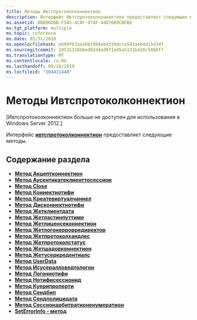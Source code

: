 ```yaml
---
title: Методы Ивтспротоколконнектион
description: Интерфейс Ивтспротоколконнектион предоставляет следующие методы.
ms.assetid: DBB96D6B-F5A5-4CAF-974F-44D76B9CBFB6
ms.tgt_platform: multiple
ms.topic: reference
ms.date: 05/31/2018
ms.openlocfilehash: eb89f63aea6b1904eb4319dcce541aeb4d15d34f
ms.sourcegitcommit: 2d531328b6ed82d4ad971a45a5131b430c5866f7
ms.translationtype: MT
ms.contentlocale: ru-RU
ms.lasthandoff: 09/16/2019
ms.locfileid: "104411440"
---
```

# <a name="iwtsprotocolconnection-methods"></a>Методы Ивтспротоколконнектион

\[Ивтспротоколконнектион больше не доступен для использования в Windows Server 2012.\]

Интерфейс [**ивтспротоколконнектион**](/windows/desktop/api/wtsprotocol/nn-wtsprotocol-iwtsprotocolconnection) предоставляет следующие методы.

## <a name="in-this-section"></a>Содержание раздела

-   [**Метод Акцептконнектион**](/windows/desktop/api/Wtsprotocol/nf-wtsprotocol-iwtsprotocolconnection-acceptconnection)
-   [**Метод Аусентикатеклиенттосессион**](/windows/desktop/api/Wtsprotocol/nf-wtsprotocol-iwtsprotocolconnection-authenticateclienttosession)
-   [**Метод Close**](/windows/desktop/api/Wtsprotocol/nf-wtsprotocol-iwtsprotocolconnection-close)
-   [**Метод Коннектнотифи**](/windows/desktop/api/Wtsprotocol/nf-wtsprotocol-iwtsprotocolconnection-connectnotify)
-   [**Метод Креатевиртуалчаннел**](/windows/desktop/api/Wtsprotocol/nf-wtsprotocol-iwtsprotocolconnection-createvirtualchannel)
-   [**Метод Дисконнектнотифи**](/windows/desktop/api/Wtsprotocol/nf-wtsprotocol-iwtsprotocolconnection-disconnectnotify)
-   [**Метод Жетклиентдата**](/windows/desktop/api/Wtsprotocol/nf-wtsprotocol-iwtsprotocolconnection-getclientdata)
-   [**Метод Жетластинпуттиме**](/windows/desktop/api/Wtsprotocol/nf-wtsprotocol-iwtsprotocolconnection-getlastinputtime)
-   [**Метод Жетлиценсеконнектион**](/windows/desktop/api/Wtsprotocol/nf-wtsprotocol-iwtsprotocolconnection-getlicenseconnection)
-   [**Метод Жетлогонеррорредиректор**](/windows/desktop/api/Wtsprotocol/nf-wtsprotocol-iwtsprotocolconnection-getlogonerrorredirector)
-   [**Метод Жетпротоколхандлес**](/windows/desktop/api/Wtsprotocol/nf-wtsprotocol-iwtsprotocolconnection-getprotocolhandles)
-   [**Метод Жетпротоколстатус**](/windows/desktop/api/Wtsprotocol/nf-wtsprotocol-iwtsprotocolconnection-getprotocolstatus)
-   [**Метод Жетшадовконнектион**](/windows/desktop/api/Wtsprotocol/nf-wtsprotocol-iwtsprotocolconnection-getshadowconnection)
-   [**Метод Жетусеркредентиалс**](/windows/desktop/api/Wtsprotocol/nf-wtsprotocol-iwtsprotocolconnection-getusercredentials)
-   [**Метод UserData**](/windows/desktop/api/Wtsprotocol/nf-wtsprotocol-iwtsprotocolconnection-getuserdata)
-   [**Метод Исусералловедтологон**](/windows/desktop/api/Wtsprotocol/nf-wtsprotocol-iwtsprotocolconnection-isuserallowedtologon)
-   [**Метод Логоннотифи**](/windows/desktop/api/Wtsprotocol/nf-wtsprotocol-iwtsprotocolconnection-logonnotify)
-   [**Метод Нотифисессионид**](/windows/desktop/api/Wtsprotocol/nf-wtsprotocol-iwtsprotocolconnection-notifysessionid)
-   [**Метод Куерипроперти**](/windows/desktop/api/Wtsprotocol/nf-wtsprotocol-iwtsprotocolconnection-queryproperty)
-   [**Метод Сендбип**](/windows/desktop/api/Wtsprotocol/nf-wtsprotocol-iwtsprotocolconnection-sendbeep)
-   [**Метод Сендполицидата**](/windows/desktop/api/Wtsprotocol/nf-wtsprotocol-iwtsprotocolconnection-sendpolicydata)
-   [**Метод Сессионарбитратионенумератион**](/windows/desktop/api/Wtsprotocol/nf-wtsprotocol-iwtsprotocolconnection-sessionarbitrationenumeration)
-   [**SetErrorInfo - метод**](/windows/desktop/api/Wtsprotocol/nf-wtsprotocol-iwtsprotocolconnection-seterrorinfo)

 

 





